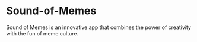 # Sound-of-Memes
Sound of Memes is an innovative app that combines the power of creativity with the fun of meme culture.
